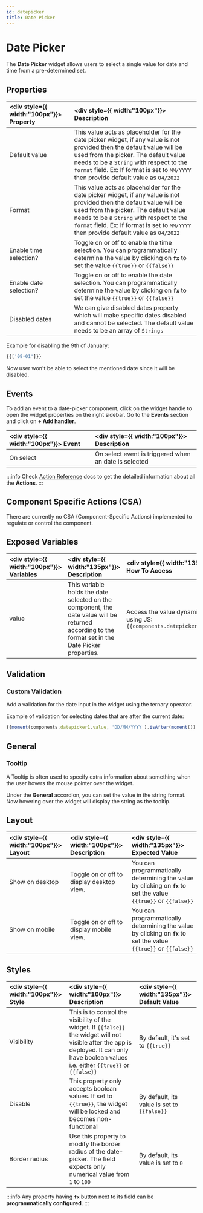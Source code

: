 ```yaml
---
id: datepicker
title: Date Picker
---
```

# Date Picker

The **Date Picker** widget allows users to select a single value for date and time from a pre-determined set.

<div style={{paddingTop:'24px', paddingBottom:'24px'}}>

## Properties

| <div style={{ width:"100px"}}> Property  </div>    | <div style={{ width:"100px"}}> Description </div> |
|:----------- |:----------- |
| Default value | This value acts as placeholder for the date picker widget, if any value is not provided then the default value will be used from the picker. The default value needs to be a `String` with respect to the `format` field. Ex: If format is set to `MM/YYYY` then provide default value as `04/2022` |
| Format | This value acts as placeholder for the date picker widget, if any value is not provided then the default value will be used from the picker. The default value needs to be a `String` with respect to the `format` field. Ex: If format is set to `MM/YYYY` then provide default value as `04/2022` |
| Enable time selection? | Toggle on or off to enable the time selection. You can programmatically determine the value by clicking on **`fx`** to set the value `{{true}}` or `{{false}}` |
| Enable date selection? | Toggle on or off to enable the date selection. You can programmatically determine the value by clicking on **`fx`** to set the value `{{true}}` or `{{false}}` |
| Disabled dates | We can give disabled dates property which will make specific dates disabled and cannot be selected. The default value needs to be an array of `Strings` |

Example for disabling the 9th of January:
```js
{{['09-01']}}
```

Now user won't be able to select the mentioned date since it will be disabled. 

</div>

<div style={{paddingTop:'24px', paddingBottom:'24px'}}>

## Events

To add an event to a date-picker component, click on the widget handle to open the widget properties on the right sidebar. Go to the **Events** section and click on **+ Add handler**.

| <div style={{ width:"100px"}}> Event  </div>    | <div style={{ width:"100px"}}> Description </div> |
|:----------- |:----------- |
| On select | On select event is triggered when an date is selected |

:::info
Check [Action Reference](/docs/category/actions-reference) docs to get the detailed information about all the **Actions**.
:::

</div>

<div style={{paddingTop:'24px', paddingBottom:'24px'}}>

## Component Specific Actions (CSA)

There are currently no CSA (Component-Specific Actions) implemented to regulate or control the component.

</div>

<div style={{paddingTop:'24px', paddingBottom:'24px'}}>

## Exposed Variables

| <div style={{ width:"100px"}}> Variables </div>  | <div style={{ width:"135px"}}> Description </div> | <div style={{ width:"135px"}}> How To Access </div> |
|:----------- |:----------- | :---------- |
| value | This variable holds the date selected on the component, the date value will be returned according to the format set in the Date Picker properties. | Access the value dynamically using JS: `{{components.datepicker1.value}}`|

</div>

<div style={{paddingTop:'24px', paddingBottom:'24px'}}>

## Validation

### Custom Validation

Add a validation for the date input in the widget using the ternary operator.

Example of validation for selecting dates that are after the current date:
```js
{{moment(components.datepicker1.value, 'DD/MM/YYYY').isAfter(moment()) ? true : 'Date should be after today'}}
```

</div>

<div style={{paddingTop:'24px', paddingBottom:'24px'}}>

## General
### Tooltip

A Tooltip is often used to specify extra information about something when the user hovers the mouse pointer over the widget.

Under the <b>General</b> accordion, you can set the value in the string format. Now hovering over the widget will display the string as the tooltip.

</div>

<div style={{paddingTop:'24px', paddingBottom:'24px'}}>

## Layout

| <div style={{ width:"100px"}}> Layout </div> | <div style={{ width:"100px"}}> Description </div> | <div style={{ width:"135px"}}> Expected Value </div> |
|:--------------- |:----------------------------------------- | :------------------------------------------------------------------------------------------------------------- |
| Show on desktop | Toggle on or off to display desktop view. | You can programmatically determining the value by clicking on **`fx`** to set the value `{{true}}` or `{{false}}` |
| Show on mobile  | Toggle on or off to display mobile view.  | You can programmatically determining the value by clicking on **`fx`** to set the value `{{true}}` or `{{false}}` |

</div>

<div style={{paddingTop:'24px', paddingBottom:'24px'}}>

## Styles

| <div style={{ width:"100px"}}> Style </div> | <div style={{ width:"100px"}}> Description </div> | <div style={{ width:"135px"}}> Default Value </div> |
|:--------------- |:----------------------------------------- | :------------------------------------------------------------------------------------------------------------- |
| Visibility | This is to control the visibility of the widget. If `{{false}}` the widget will not visible after the app is deployed. It can only have boolean values i.e. either `{{true}}` or `{{false}}` | By default, it's set to `{{true}}` |
| Disable | This property only accepts boolean values. If set to `{{true}}`, the widget will be locked and becomes non-functional | By default, its value is set to `{{false}}` |
| Border radius | Use this property to modify the border radius of the date-picker. The field expects only numerical value from `1` to `100` | By default, its value is set to `0` |

:::info
Any property having **`fx`** button next to its field can be **programmatically configured**.
:::

</div>